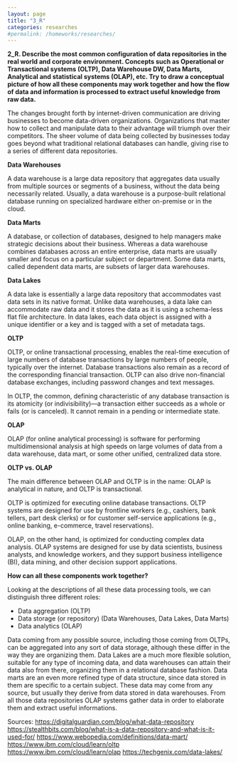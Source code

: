 ```yaml
---
layout: page
title: "3_R"
categories: researches
#permalink: /homeworks/researches/
---
```

<b>2_R. Describe the most common configuration of data repositories in the real world and corporate environment. Concepts such as Operational or Transactional systems (OLTP), Data Warehouse DW, Data Marts, Analytical and statistical systems (OLAP), etc. Try to draw a conceptual picture of how all these components may work together and how the flow of data and information is processed to extract useful knowledge from raw data.</b>

The changes brought forth by internet-driven communication are driving businesses to become data-driven organizations.  Organizations that master how to collect and manipulate data to their advantage will triumph over their competitors. The sheer volume of data being collected by businesses today goes beyond what traditional relational databases can handle, giving rise to a series of different data repositories.

<b>Data Warehouses</b>

A data warehouse is a large data repository that aggregates data usually from multiple sources or segments of a business, without the data being necessarily related.  Usually, a data warehouse is a purpose-built relational database running on specialized hardware either on-premise or in the cloud.

<b>Data Marts</b>

A database, or collection of databases, designed to help managers make strategic decisions about their business. Whereas a data warehouse combines databases across an entire enterprise, data marts are usually smaller and focus on a particular subject or department. Some data marts, called dependent data marts, are subsets of larger data warehouses.

<b>Data Lakes</b>

A data lake is essentially a large data repository that accommodates vast data sets in its native format. Unlike data warehouses, a data lake can accommodate raw data and it stores the data as it is using a schema-less flat file architecture. In data lakes, each data object is assigned with a unique identifier or a key and is tagged with a set of metadata tags.

<b>OLTP</b>

OLTP, or online transactional processing, enables the real-time execution of large numbers of database transactions by large numbers of people, typically over the internet. Database transactions also remain as a record of the corresponding financial transaction. OLTP can also drive non-financial database exchanges, including password changes and text messages.

In OLTP, the common, defining characteristic of any database transaction is its atomicity (or indivisibility)—a transaction either succeeds as a whole or fails (or is canceled). It cannot remain in a pending or intermediate state.

<b>OLAP</b>

OLAP (for online analytical processing) is software for performing multidimensional analysis at high speeds on large volumes of data from a data warehouse, data mart, or some other unified, centralized data store.

<b>OLTP vs. OLAP</b>

The main difference between OLAP and OLTP is in the name: OLAP is analytical in nature, and OLTP is transactional.

OLTP is optimized for executing online database transactions. OLTP systems are designed for use by frontline workers (e.g., cashiers, bank tellers, part desk clerks) or for customer self-service applications (e.g., online banking, e-commerce, travel reservations).

OLAP, on the other hand, is optimized for conducting complex data analysis. OLAP systems are designed for use by data scientists, business analysts, and knowledge workers, and they support business intelligence (BI), data mining, and other decision support applications.

<b>How can all these components work together?</b>

Looking at the descriptions of all these data processing tools, we can distinguish three different roles:

-	Data aggregation (OLTP)
-	Data storage (or repository) (Data Warehouses, Data Lakes, Data Marts)
-	Data analytics (OLAP)

Data coming from any possible source, including those coming from OLTPs, can be aggregated into any sort of data storage, although these differ in the way they are organizing them. Data Lakes are a much more flexible solution, suitable for any type of incoming data, and data warehouses can attain their data also from there, organizing them in a relational database fashion. Data marts are an even more refined type of data structure, since data stored in them are specific to a certain subject. These data may come from any source, but usually they derive from data stored in data warehouses. From all those data repositories OLAP systems gather data in order to elaborate them and extract useful informations.


Sources:
https://digitalguardian.com/blog/what-data-repository
https://stealthbits.com/blog/what-is-a-data-repository-and-what-is-it-used-for/
https://www.webopedia.com/definitions/data-mart/
https://www.ibm.com/cloud/learn/oltp
https://www.ibm.com/cloud/learn/olap
https://techgenix.com/data-lakes/


